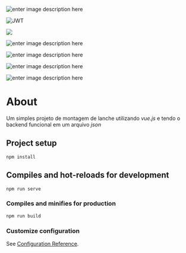 ![enter image description here](https://img.shields.io/github/license/Ileriayo/markdown-badges?style=for-the-badge)

![JWT](https://img.shields.io/badge/JWT-black?style=for-the-badge&logo=JSON%20web%20tokens)

<img src="https://img.shields.io/badge/HTML5-E34F26?style=for-the-badge&logo=html5&logoColor=white"/>

![enter image description here](https://img.shields.io/badge/CSS3-1572B6?style=for-the-badge&logo=css3&logoColor=white)

![enter image description here](https://img.shields.io/badge/JavaScript-323330?style=for-the-badge&logo=javascript&logoColor=F7DF1E)

![enter image description here](https://img.shields.io/badge/Node.js-43853D?style=for-the-badge&logo=node.js&logoColor=white)

![enter image description here](https://img.shields.io/badge/Vue.js-35495E?style=for-the-badge&logo=vue.js&logoColor=4FC08D)

# About
Um simples projeto de montagem de lanche utilizando *vue.js* e tendo o backend funcional em um arquivo *json*

## Project setup
```
npm install
```
## Compiles and hot-reloads for development
```
npm run serve
```
### Compiles and minifies for production
```
npm run build
```
### Customize configuration
See [Configuration Reference](https://cli.vuejs.org/config/).